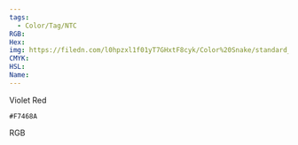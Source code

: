 ```yaml
---
tags:
  - Color/Tag/NTC
RGB:
Hex:
img: https://filedn.com/l0hpzxl1f01yT7GHxtF8cyk/Color%20Snake/standard_csv_to_svg/%23/F7468A.svg
CMYK:
HSL:
Name:
---
```

Violet Red
```palette
#F7468A
```
RGB
